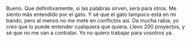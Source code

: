 Bueno. Que definitivamente, si las palabras sirven, será para otros. Me siento más entendido por el gato. Y sé que el gato tampoco está en mi bando, pero al menos no me mete en conflictos así. Da mucha rabia, yo creo que lo puede entender cualquiera que quiera. Llevo 200 proyectos, y sé que no me van a contratar. Yo no quiero trabajar para vosotros ya.
